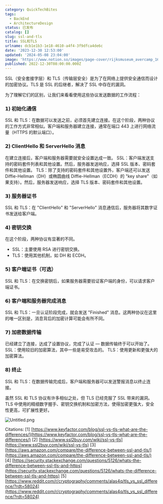 ```yaml
---
category: QuickTechBites
tags:
  - BackEnd
  - ArchitectureDesign
status: 已发布
catalog: []
slug: ssl-and-tls
title: SSL和TLS
urlname: dcb1e1b3-1e18-4610-a4f4-3f9dfca4de6c
date: '2023-12-30 12:53:00'
updated: '2024-05-08 23:04:00'
image: 'https://www.notion.so/images/page-cover/rijksmuseum_avercamp_1620.jpg'
published: 2022-12-30T08:00:00.000Z
---
```


SSL（安全套接字层）和 TLS（传输层安全）是为了在网络上提供安全通信而设计的加密协议。TLS 是 SSL 的后继者，解决了 SSL 中存在的漏洞。


为了理解它们的区别，让我们来看看使用这些协议发送数据的工作流程：


### 𝟭) 初始化通信


SSL 和 TLS：在数据可以发送之前，必须首先建立连接。在这个阶段，两种协议的工作方式非常相似。客户端和服务器建立连接，通常在端口 443 上进行网络流量（HTTPS 的默认端口）。


### 𝟮) ClientHello 和 ServerHello 消息


在建立连接后，客户端和服务器需要就安全设置达成一致。
SSL：客户端发送支持的密码套件列表和其他设置。然后，服务器发送响应，选择 SSL 版本、密码套件和其他设置。
TLS：除了支持的密码套件和其他设置外，客户端还可以发送 Diffie-Hellman（DH）或椭圆曲线 Diffie-Hellman（ECDH）的 "key share"（如果支持）。然后，服务器发送响应，选择 TLS 版本、密码套件和其他设置。


### 𝟯) 服务器证书


SSL 和 TLS：在 "ClientHello" 和 "ServerHello" 消息通信后，服务器将其数字证书发送给客户端。


### 𝟰) 密钥交换


在这个阶段，两种协议有显著的不同。
- SSL：主要使用 RSA 进行密钥交换。
- TLS：使用其他机制，如 DH 和 ECDH。


### 𝟱) 客户端证书（可选）


SSL 和 TLS：在交换密钥后，如果服务器需要验证客户端的身份，可以请求客户端证书。


### 𝟲) 客户端和服务器完成消息


SSL 和 TLS：一旦认证阶段完成，就会发送 "Finished" 消息。这两种协议在这里的唯一区别是，消息背后的加密计算可能会有所不同。


### 𝟳) 加密数据传输


已经建立了连接，达成了设置协议，完成了认证 — 数据传输终于可以开始了。
SSL：使用较旧的加密算法，其中一些是易受攻击的。
TLS：使用更新和更强大的加密算法。


### 𝟴) 终止


SSL 和 TLS：在数据传输完成后，客户端和服务器可以发送警报消息以终止连接。


虽然 SSL 和 TLS 协议有许多相似之处，但 TLS 已经克服了 SSL 带来的漏洞。TLS 中使用的精细数字握手、密钥交换机制和加密方法，使得加密更强大，安全性更高，可扩展性更好。


![Untitled.png](https://prod-files-secure.s3.us-west-2.amazonaws.com/5d24fe63-e567-4804-86f9-9fdc62e13082/8ff987c5-7f31-4b50-83f5-c69ee7578c4a/Untitled.png?X-Amz-Algorithm=AWS4-HMAC-SHA256&X-Amz-Content-Sha256=UNSIGNED-PAYLOAD&X-Amz-Credential=ASIAZI2LB4662KSQRQ72%2F20250219%2Fus-west-2%2Fs3%2Faws4_request&X-Amz-Date=20250219T053736Z&X-Amz-Expires=3600&X-Amz-Security-Token=IQoJb3JpZ2luX2VjEHUaCXVzLXdlc3QtMiJGMEQCIDohluoL5T%2FP%2Bg020roWrbd3i%2FAtEtrIAnq40G0C%2Ff6VAiBGaS0%2FNFcpe5juHNUF%2BO4tE1fitOV6wRxiL5SEyYjk%2BSqIBAie%2F%2F%2F%2F%2F%2F%2F%2F%2F%2F8BEAAaDDYzNzQyMzE4MzgwNSIMlq%2BZK75R6KV5QrfuKtwD41QrqSrH461AvAh1Rp89U2jQ3ZQ2XZ2ikzCn0GlHzlwkrd7GCbxoHTNgplf7V6IyjA2KzEKpfKd5%2F1PnMTJtTraH6DZfe7kecEFIFTUmrd%2BZm%2FEIWTWBzLAE0OqfOvgcYePx%2FpeZboPdAulYQiBZBvmJ1%2F5IDqVkz6zfAyxagaVrr2%2B4fcYpTHRGQ0V2N%2Fy56LfI1OjvUwsIrUj6rhFcYHOqnE4jkHj6BDZnuC%2FhvCRTUL7mPPaWAtkC4BAtiETOvnRWAC9n1fpH2u%2F5WY2EQHoezLfgfp5c8SZxvDA5H1wgbydrcgXOm4ZjWly5GX0QqeHjz2E2zRbHWBQgurqi9SfDIZKbhUuLK4nTlR0bcWtYj4IQD9mUqcNXFZBMFx4xx%2FU3hC15fcEFlRImBGJ7uzrMe8aIDHMVT%2F8gBAPMyyfCMUaKTb9yRT6OLdkdVd%2BxhY%2FjU8IhZK2%2FIL1wHDou3PGJ9BrD2SZ77IUxymbbGUSPOLnKibpHuSTF4Qq3ki73naOcmMSunh2CnmPnlSOMK83T2odK7xzCIdFhIc9xl8RBgRh9uvzG9L%2BYhk%2FC9GyY%2BXj1r5W5238p4kBV9Fj%2BHj6KxKxMl8fhNPuqaGS8PERHMuoZEOuq2352GdswqsPVvQY6pgElQHNjLWSdySLnK%2FH7aPeMzHBfrP4aWHd7o5AsaGoEPq7ovb%2Fe7LQWWbEF3D%2Flxrg8%2FOcC2b8Kcx1zM9v7V%2FJ55XcDfnK%2BXje9Qd34ezYePKJ7wvq33kPg8oUsPzoXcOKaBBrN23jiGMugDDIlsnN2zkS%2FEHqaohXjsJ08CjwAgLGPflTzTVYkUFusBqPJ0wmORSvyjBx0HVDM8z%2BSrQFDjig8HLp3&X-Amz-Signature=788bfc536d68e73cc43719b1696d009b052ee29fc34f1f7038a45da6a7e9da0f&X-Amz-SignedHeaders=host&x-id=GetObject)


Citations:
[1] [https://www.keyfactor.com/blog/ssl-vs-tls-what-are-the-differences/](https://www.keyfactor.com/blog/ssl-vs-tls-what-are-the-differences/)
[2] [https://www.ssl2buy.com/wiki/ssl-vs-tls](https://www.ssl2buy.com/wiki/ssl-vs-tls)
[3] [https://aws.amazon.com/compare/the-difference-between-ssl-and-tls/](https://aws.amazon.com/compare/the-difference-between-ssl-and-tls/)
[4] [https://security.stackexchange.com/questions/5126/whats-the-difference-between-ssl-tls-and-https](https://security.stackexchange.com/questions/5126/whats-the-difference-between-ssl-tls-and-https)
[5] [https://www.reddit.com/r/cryptography/comments/alas4q/tls_vs_ssl_difference/?rdt=58024](https://www.reddit.com/r/cryptography/comments/alas4q/tls_vs_ssl_difference/?rdt=58024)

